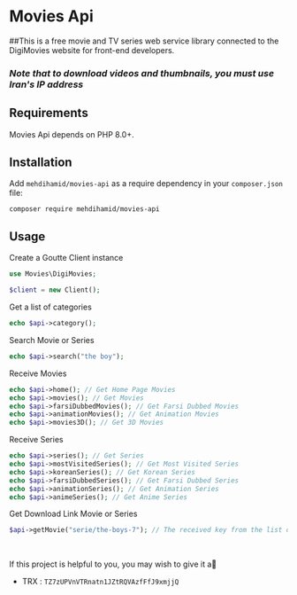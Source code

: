 # Movies Api
##This is a free movie and TV series web service library connected to the DigiMovies website for front-end developers.

<h3><b><i>Note that to download videos and thumbnails, you must use Iran's IP address</i></b></h3>

## Requirements
Movies Api depends on PHP 8.0+.

## **Installation**
Add ```mehdihamid/movies-api``` as a require dependency in your ```composer.json``` file:

    composer require mehdihamid/movies-api

## **Usage**
Create a Goutte Client instance 

```php
use Movies\DigiMovies;

$client = new Client();
```

Get a list of categories
```php
echo $api->category();
```

Search Movie or Series
```php
echo $api->search("the boy");
```

Receive Movies
```php
echo $api->home(); // Get Home Page Movies
echo $api->movies(); // Get Movies
echo $api->farsiDubbedMovies(); // Get Farsi Dubbed Movies
echo $api->animationMovies(); // Get Animation Movies
echo $api->movies3D(); // Get 3D Movies
```

Receive Series
```php
echo $api->series(); // Get Series
echo $api->mostVisitedSeries(); // Get Most Visited Series
echo $api->koreanSeries(); // Get Korean Series
echo $api->farsiDubbedSeries(); // Get Farsi Dubbed Series
echo $api->animationSeries(); // Get Animation Series
echo $api->animeSeries(); // Get Anime Series
```

Get Download Link Movie or Series
```php
$api->getMovie("serie/the-boys-7"); // The received key from the list of videos or series
```

<br/>

If this project is helpful to you, you may wish to give it a🌟
- TRX : ```TZ7zUPVnVTRnatn1JZtRQVAzfFfJ9xmjjQ```
